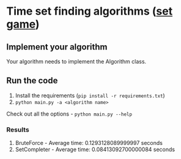# Time set finding algorithms ([set game](https://en.wikipedia.org/wiki/Set_(card_game))) 

## Implement your algorithm
Your algorithm needs to implement the Algorithm class.

## Run the code
1. Install the requirements (`pip install -r requirements.txt`)
2. `python main.py -a <algorithm name>`

Check out all the options - `python main.py --help` 

### Results
1. BruteForce - Average time: 0.1293128089999997 seconds
2. SetCompleter - Average time: 0.08413092700000084 seconds
